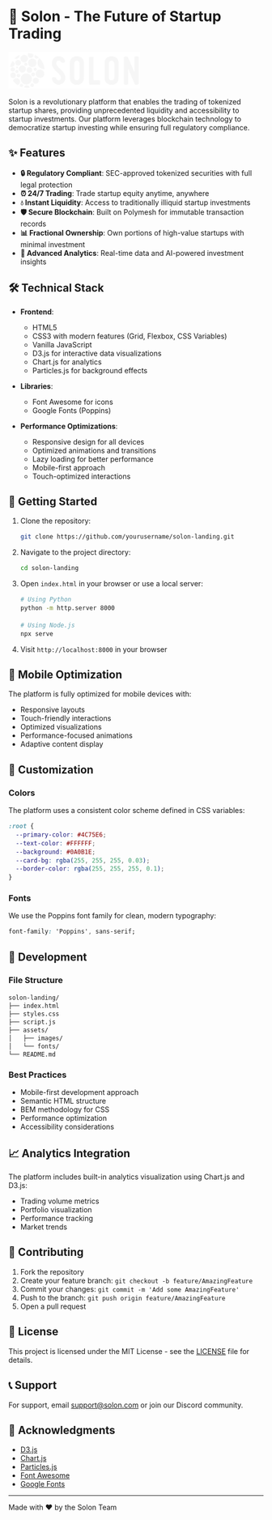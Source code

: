 # 🚀 Solon - The Future of Startup Trading

![Solon Logo](assets/solon_logo.png)

Solon is a revolutionary platform that enables the trading of tokenized startup shares, providing unprecedented liquidity and accessibility to startup investments. Our platform leverages blockchain technology to democratize startup investing while ensuring full regulatory compliance.

## ✨ Features

- **🔒 Regulatory Compliant**: SEC-approved tokenized securities with full legal protection
- **⏰ 24/7 Trading**: Trade startup equity anytime, anywhere
- **💧 Instant Liquidity**: Access to traditionally illiquid startup investments
- **🛡️ Secure Blockchain**: Built on Polymesh for immutable transaction records
- **📊 Fractional Ownership**: Own portions of high-value startups with minimal investment
- **🤖 Advanced Analytics**: Real-time data and AI-powered investment insights

## 🛠️ Technical Stack

- **Frontend**:
  - HTML5
  - CSS3 with modern features (Grid, Flexbox, CSS Variables)
  - Vanilla JavaScript
  - D3.js for interactive data visualizations
  - Chart.js for analytics
  - Particles.js for background effects

- **Libraries**:
  - Font Awesome for icons
  - Google Fonts (Poppins)

- **Performance Optimizations**:
  - Responsive design for all devices
  - Optimized animations and transitions
  - Lazy loading for better performance
  - Mobile-first approach
  - Touch-optimized interactions

## 🚀 Getting Started

1. Clone the repository:
   ```bash
   git clone https://github.com/yourusername/solon-landing.git
   ```

2. Navigate to the project directory:
   ```bash
   cd solon-landing
   ```

3. Open `index.html` in your browser or use a local server:
   ```bash
   # Using Python
   python -m http.server 8000
   
   # Using Node.js
   npx serve
   ```

4. Visit `http://localhost:8000` in your browser

## 📱 Mobile Optimization

The platform is fully optimized for mobile devices with:
- Responsive layouts
- Touch-friendly interactions
- Optimized visualizations
- Performance-focused animations
- Adaptive content display

## 🎨 Customization

### Colors
The platform uses a consistent color scheme defined in CSS variables:
```css
:root {
  --primary-color: #4C75E6;
  --text-color: #FFFFFF;
  --background: #0A0B1E;
  --card-bg: rgba(255, 255, 255, 0.03);
  --border-color: rgba(255, 255, 255, 0.1);
}
```

### Fonts
We use the Poppins font family for clean, modern typography:
```css
font-family: 'Poppins', sans-serif;
```

## 🔧 Development

### File Structure
```
solon-landing/
├── index.html
├── styles.css
├── script.js
├── assets/
│   ├── images/
│   └── fonts/
└── README.md
```

### Best Practices
- Mobile-first development approach
- Semantic HTML structure
- BEM methodology for CSS
- Performance optimization
- Accessibility considerations

## 📈 Analytics Integration

The platform includes built-in analytics visualization using Chart.js and D3.js:
- Trading volume metrics
- Portfolio visualization
- Performance tracking
- Market trends

## 🤝 Contributing

1. Fork the repository
2. Create your feature branch: `git checkout -b feature/AmazingFeature`
3. Commit your changes: `git commit -m 'Add some AmazingFeature'`
4. Push to the branch: `git push origin feature/AmazingFeature`
5. Open a pull request

## 📝 License

This project is licensed under the MIT License - see the [LICENSE](LICENSE) file for details.

## 📞 Support

For support, email support@solon.com or join our Discord community.

## 🌟 Acknowledgments

- [D3.js](https://d3js.org/)
- [Chart.js](https://www.chartjs.org/)
- [Particles.js](https://vincentgarreau.com/particles.js/)
- [Font Awesome](https://fontawesome.com/)
- [Google Fonts](https://fonts.google.com/)

---

Made with ❤️ by the Solon Team
